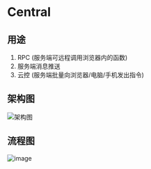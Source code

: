 # Central

## 用途

1. RPC (服务端可远程调用浏览器内的函数)
2. 服务端消息推送
3. 云控 (服务端批量向浏览器/电脑/手机发出指令)

## 架构图

![架构图](https://github.com/SOVLOOKUP/central/assets/53158137/4b9ff7a8-83f4-4a90-9f6c-67946738197a)

## 流程图

![image](https://github.com/SOVLOOKUP/central/assets/53158137/e33b9f3e-1f80-408e-9d9f-0190cd85cb52)
